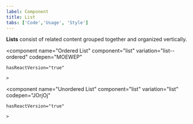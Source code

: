 ```yaml
---
label: Component
title: List
tabs: ['Code','Usage', 'Style']
---
```


<page-intro>**Lists** consist of related content grouped together and organized vertically.</page-intro>

<component 
    name="Ordered List"
    component="list" 
    variation="list--ordered"
    codepen="MOEWEP"
    
    hasReactVersion="true"
    
    >
</component>

<component 
    name="Unordered List"
    component="list" 
    variation="list"
    codepen="JOrjOj"
    
    hasReactVersion="true"
    
    >
</component>
